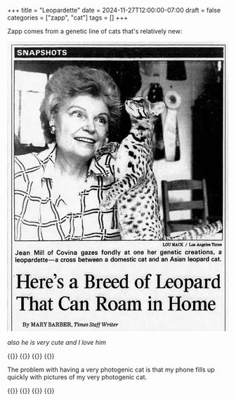 +++
title = "Leopardette"
date = 2024-11-27T12:00:00-07:00
draft = false
categories = ["zapp", "cat"]
tags = []
+++

Zapp comes from a genetic line of cats that's relatively new:

![](./leopardette.png)

_also he is very cute and I love him_

{{<imgwebp src="1.png">}}
{{<imgwebp src="2.png">}}
{{<imgwebp src="3.png">}}
{{<imgwebp src="4.png">}}

The problem with having a very photogenic cat is that my phone fills up quickly with pictures of my very photogenic cat.

{{<imgwebp src="5.png">}}
{{<imgwebp src="6.png">}}
{{<imgwebp src="7.png">}}
{{<imgwebp src="8.png">}}

